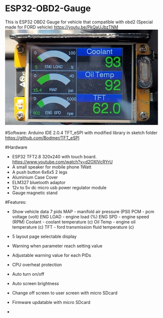 # ESP32-OBD2-Gauge
This is ESP32 OBD2 Gauge for vehicle that compatible with obd2
(Special made for FORD vehicle)
https://youtu.be/PkQaUJbzTNM
![My Image](/pictures/layout1.jpeg)

#Software:
Arduino IDE 2.0.4
TFT_eSPI with modified library in sketch folder 
https://github.com/Bodmer/TFT_eSPI

#Hardware
- ESP32 TFT2.8 320x240 with touch board. https://www.youtube.com/watch?v=d2OXlVcRYrU
- A small speaker for mobile phone 1Watt
- A push button 6x6x5 2 legs
- Aluminium Case Cover
- ELM327 bluetooth adaptor
- 12v to 5v dc micro usb power regulator module
- Gauge magnetic stand

#Features:
- Show vehicle data 7 pids
MAP - manifold air pressure (PSI)
PCM - pcm voltage (volt)
ENG LOAD - engine load (%)
ENG SPD - engine speed (RPM)
Coolant - coolant temperature (c)
Oil Temp - engine oil temperature (c)
TFT - ford transmission fluid temperature (c)

- 5 layout page selectable display
- Warning when parameter reach setting value
- Adjustable warning value for each PIDs
- CPU overheat protection
- Auto turn on/off
- Auto screen brightness
- Change off screen to user screen with micro SDcard
- Firmware updatable with micro SDcard
-
